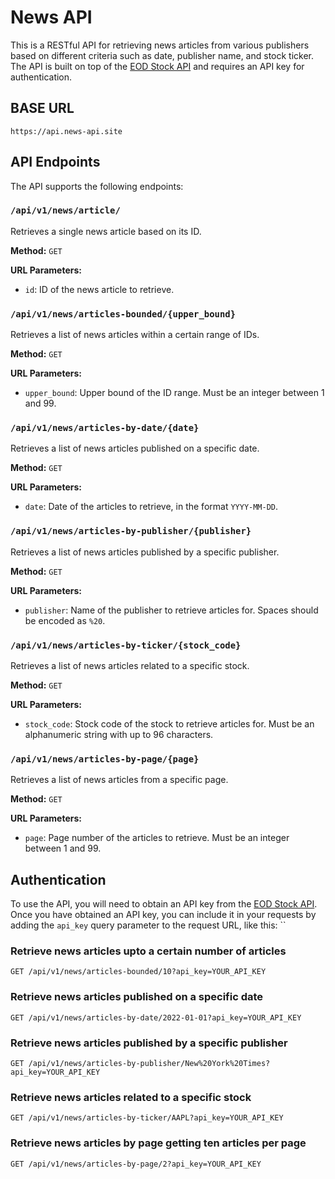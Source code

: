 
# News API

This is a RESTful API for retrieving news articles from various publishers based on different criteria such as date, publisher name, and stock ticker. The API is built on top of the [EOD Stock API](https://eod-stock-api.site/) and requires an API key for authentication.


## BASE URL

    https://api.news-api.site



## API Endpoints

The API supports the following endpoints:

### `/api/v1/news/article/`

Retrieves a single news article based on its ID.

**Method:** `GET`

**URL Parameters:**

- `id`: ID of the news article to retrieve.

### `/api/v1/news/articles-bounded/{upper_bound}`

Retrieves a list of news articles within a certain range of IDs.

**Method:** `GET`

**URL Parameters:**

- `upper_bound`: Upper bound of the ID range. Must be an integer between 1 and 99.

### `/api/v1/news/articles-by-date/{date}`

Retrieves a list of news articles published on a specific date.

**Method:** `GET`

**URL Parameters:**

- `date`: Date of the articles to retrieve, in the format `YYYY-MM-DD`.

### `/api/v1/news/articles-by-publisher/{publisher}`

Retrieves a list of news articles published by a specific publisher.

**Method:** `GET`

**URL Parameters:**

- `publisher`: Name of the publisher to retrieve articles for. Spaces should be encoded as `%20`.

### `/api/v1/news/articles-by-ticker/{stock_code}`

Retrieves a list of news articles related to a specific stock.

**Method:** `GET`

**URL Parameters:**

- `stock_code`: Stock code of the stock to retrieve articles for. Must be an alphanumeric string with up to 96 characters.

### `/api/v1/news/articles-by-page/{page}`

Retrieves a list of news articles from a specific page.

**Method:** `GET`

**URL Parameters:**

- `page`: Page number of the articles to retrieve. Must be an integer between 1 and 99.

## Authentication

To use the API, you will need to obtain an API key from the [EOD Stock API](https://eod-stock-api.site/). Once you have obtained an API key, you can include it in your requests by adding the `api_key` query parameter to the request URL, like this:
``

### Retrieve news articles upto a certain number of articles

```
GET /api/v1/news/articles-bounded/10?api_key=YOUR_API_KEY
```

### Retrieve news articles published on a specific date

```
GET /api/v1/news/articles-by-date/2022-01-01?api_key=YOUR_API_KEY
```

### Retrieve news articles published by a specific publisher

```
GET /api/v1/news/articles-by-publisher/New%20York%20Times?api_key=YOUR_API_KEY
```

### Retrieve news articles related to a specific stock

```
GET /api/v1/news/articles-by-ticker/AAPL?api_key=YOUR_API_KEY
```

### Retrieve news articles by page getting ten articles per page

```
GET /api/v1/news/articles-by-page/2?api_key=YOUR_API_KEY
```